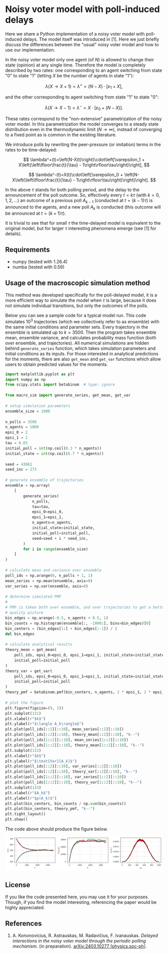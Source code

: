 # Noisy voter model with poll-induced delays

Here we share a Python implementation of a noisy voter model with
poll-induced delays. The model itself was introduced in [1]. Here we just
briefly discuss the differences between the "usual" noisy voter model and
how to use our implementation.

In the noisy voter model only one agent (of $N$) is allowed to change their
state (opinion) at any single time. Therefore the model is completely
described by two rates: one corresponding to an agent switching from state
"0" to state "1" (letting $X$ be the number of agents in state "1"):

$$ \lambda (X \rightarrow X + 1)=\lambda^+=(N-X)\cdot\left[\varepsilon_1 + X\right], $$

and the other corresponding to agent switching from state "1" to state "0":

$$ \lambda (X \rightarrow X - 1 )=\lambda^-=X\cdot\left[\varepsilon_0 + (N-X)\right]. $$

These rates correspond to the "non-extensive" parametrization of the noisy
voter model. In this parametrization the model converges to a steady state
distribution even in the thermodynamic limit ($N \rightarrow \infty$),
instead of converging to a fixed point as is common in the existing
literature.

We introduce polls by rewriting the peer-pressure (or imitation) terms in
the rates to be time-delayed:

$$ \lambda^+(t)=\left(N-X(t)\right)\cdot\left[\varepsilon_1 + X\left(\left\lfloor\frac{t}{\tau} - 1\right\rfloor\tau\right)\right], $$

$$ \lambda^-(t)=X(t)\cdot\left[\varepsilon_0 + \left(N-X\left(\left\lfloor\frac{t}{\tau} - 1\right\rfloor\tau\right)\right)\right]. $$

In the above $\tau$ stands for both polling period, and the delay to the
announcement of the poll outcome. So, effectively every $t=k\tau$ (with
$k=0,1,2,\ldots$) an outcome of a previous poll $A_{k-1}$ (conducted at $t=(k-1)\tau$)
is announced to the agents, and a new poll $A_k$ is conducted (this outcome
will be announced at $t=(k+1)\tau$).

It is trivial to see that for small $\tau$ the time-delayed model is
equivalent to the original model, but for larger $\tau$ interesting
phenomena emerge (see [1] for details).

## Requirements

* numpy (tested with 1.26.4)
* numba (tested with 0.59)

## Usage of the macroscopic simulation method

This method was developed specifically for the poll-delayed model, it is a
more efficient way to simulate the model when $\tau$ is large, because it
does not simulate individual transitions, but only the outcomes of the
polls.

Below you can see a sample code for a typical model run. This code simulates
$10^3$ trajectories (which we collectively refer to as ensemble) with the
same initial conditions and parameter sets. Every trajectory in the ensemble
is simulated up to $k=3500$. Then the program takes ensemble mean, ensemble
variance, and calculates probability mass function (both over ensemble, and
trajectories). All numerical simulations are hidden behind `generate_series`
function, which takes simulation parameters and initial conditions as its
inputs. For those interested in analytical predictions for the moments,
there are also `get_mean` and `get_var` functions which allow users to
obtain predicted values for the moments.

```python
import matplotlib.pyplot as plt
import numpy as np
from scipy.stats import betabinom  # type: ignore

from macro_sim import generate_series, get_mean, get_var

# setup simulation parameters
ensemble_size = 1000

n_polls = 3500
n_agents = 1000
epsi_0 = 2
epsi_1 = 2
tau = 0.03
initial_poll = int(np.ceil(0.3 * n_agents))
initial_state = int(np.ceil(0.7 * n_agents))

seed = 43061
seed_inc = 273

# generate ensemble of trajectories
ensemble = np.array(
    [
        generate_series(
            n_polls,
            tau=tau,
            epsi_0=epsi_0,
            epsi_1=epsi_1,
            n_agents=n_agents,
            initial_state=initial_state,
            initial_poll=initial_poll,
            seed=seed + i * seed_inc,
        )
        for i in range(ensemble_size)
    ]
)

# calculate mean and variance over ensemble
poll_ids = np.arange(0, n_polls + 1, 1)
mean_series = np.mean(ensemble, axis=0)
var_series = np.var(ensemble, axis=0)

# determine simulated PMF
#
# PMF is taken both over ensemble, and over trajectories to get a better
# quality picture
bin_edges = np.arange(-0.5, n_agents + 0.5, 1)
bin_counts = np.histogram(ensemble[:, -1000:], bins=bin_edges)[0]
bin_centers = (bin_edges[1:] + bin_edges[:-1]) / 2
del bin_edges

# calculate analytical results
theory_mean = get_mean(
    poll_ids, epsi_0=epsi_0, epsi_1=epsi_1, initial_state=initial_state,
    initial_poll=initial_poll
)
theory_var = get_var(
    poll_ids, epsi_0=epsi_0, epsi_1=epsi_1, initial_state=initial_state,
    initial_poll=initial_poll
)
theory_pmf = betabinom.pmf(bin_centers, n_agents, 2 * epsi_1, 2 * epsi_0)

# plot the figure
plt.figure(figsize=(9, 2))
plt.subplot(131)
plt.xlabel(r"$k$")
plt.ylabel(r"$\langle A_k\rangle$")
plt.plot(poll_ids[::2][::10], mean_series[::2][::10])
plt.plot(poll_ids[::2][::10], theory_mean[::2][::10], "k--")
plt.plot(poll_ids[1::2][::10], mean_series[1::2][::10])
plt.plot(poll_ids[1::2][::10], theory_mean[1::2][::10], "k--")
plt.subplot(132)
plt.xlabel(r"$k$")
plt.ylabel(r"$\text{Var}[A_k]$")
plt.plot(poll_ids[::2][::10], var_series[::2][::10])
plt.plot(poll_ids[::2][::10], theory_var[::2][::10], "k--")
plt.plot(poll_ids[1::2][::10], var_series[1::2][::10])
plt.plot(poll_ids[1::2][::10], theory_var[1::2][::10], "k--")
plt.subplot(133)
plt.xlabel(r"$A_k$")
plt.ylabel(r"$p(A_k)$")
plt.plot(bin_centers, bin_counts / np.sum(bin_counts))
plt.plot(bin_centers, theory_pmf, "k--")
plt.tight_layout()
plt.show()
```

The code above should produce the figure below.

<div align="center">
  <img alt="Simulation outcome" src="./figs/macro-mean-var-dist.png"/>
</div>

## License

If you like the code presented here, you may use it for your purposes.
Though, if you find the model interesting, referencing the paper would be
highly appreciated.

## References

1. A. Kononovicius, R. Astrauskas, M. Radavičius, F. Ivanauskas. *Delayed
   interactions in the noisy voter model through the periodic polling
   mechanism*. (in preparation). [arXiv:2403.10277
   [physics.soc-ph]](https://arxiv.org/abs/2403.10277).
